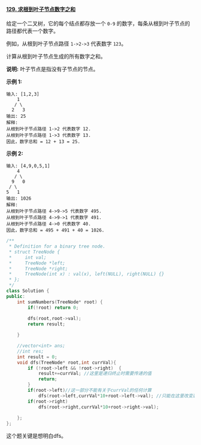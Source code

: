 #### [129. 求根到叶子节点数字之和](https://leetcode-cn.com/problems/sum-root-to-leaf-numbers/)

给定一个二叉树，它的每个结点都存放一个 `0-9` 的数字，每条从根到叶子节点的路径都代表一个数字。

例如，从根到叶子节点路径 `1->2->3` 代表数字 `123`。

计算从根到叶子节点生成的所有数字之和。

**说明:** 叶子节点是指没有子节点的节点。

**示例 1:**

```
输入: [1,2,3]
    1
   / \
  2   3
输出: 25
解释:
从根到叶子节点路径 1->2 代表数字 12.
从根到叶子节点路径 1->3 代表数字 13.
因此，数字总和 = 12 + 13 = 25.
```

**示例 2:**

```
输入: [4,9,0,5,1]
    4
   / \
  9   0
 / \
5   1
输出: 1026
解释:
从根到叶子节点路径 4->9->5 代表数字 495.
从根到叶子节点路径 4->9->1 代表数字 491.
从根到叶子节点路径 4->0 代表数字 40.
因此，数字总和 = 495 + 491 + 40 = 1026.
```

```cpp
/**
 * Definition for a binary tree node.
 * struct TreeNode {
 *     int val;
 *     TreeNode *left;
 *     TreeNode *right;
 *     TreeNode(int x) : val(x), left(NULL), right(NULL) {}
 * };
 */
class Solution {
public:
    int sumNumbers(TreeNode* root) {
        if(!root) return 0;
        
        dfs(root,root->val);
        return result;

    }

    //vector<int> ans;
    //int res;
    int result = 0;
    void dfs(TreeNode* root,int currVal){
        if (!root->left && !root->right)  {
            result+=currVal; //这里是递归终止时需要传递的值
            return;
        }
        if(root->left)//这一部分不能有关于currVal的任何计算
            dfs(root->left,currVal*10+root->left->val); //只能在这里改变递归传递的值//
        if(root->right)
            dfs(root->right,currVal*10+root->right->val);
        
    };
};
```

这个题关键是想明白dfs。  